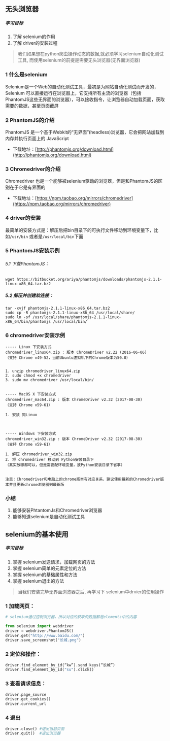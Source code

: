 ## 无头浏览器

##### 学习目标

1. 了解 selenium的作用
2. 了解 driver的安装过程

> 我们如果想在python爬虫操作动态的数据,就必须学习selenium自动化测试工具, 而使用selenium的前提是需要无头浏览器(无界面浏览器)

### 1 什么是selenium

Selenium是一个Web的自动化测试工具，最初是为网站自动化测试而开发的，Selenium 可以直接运行在浏览器上，它支持所有主流的浏览器（包括PhantomJS这些无界面的浏览器），可以接收指令，让浏览器自动加载页面，获取需要的数据，甚至页面截屏

### 2 PhantomJS的介绍

PhantomJS 是一个基于Webkit的“无界面”(headless)浏览器，它会把网站加载到内存并执行页面上的 JavaScript

- 下载地址：[http://phantomjs.org/download.html](http://phantomjs.org/download.html)

### 3 Chromedriver的介绍

Chromedriver 也是一个能够被selenium驱动的浏览器，但是和PhantomJS的区别在于它是有界面的

- 下载地址：[https://npm.taobao.org/mirrors/chromedriver](https://npm.taobao.org/mirrors/chromedriver)

### 4 driver的安装

最简单的安装方式是：解压后把bin目录下的可执行文件移动到环境变量下，比如`/usr/bin` 或者是`/usr/local/bin`下面

### 5 PhantomJS安装示例

###### 5.1 下载PhantomJS：

```
wget https://bitbucket.org/ariya/phantomjs/downloads/phantomjs-2.1.1-linux-x86_64.tar.bz2

```

##### 5.2 解压并创建软连接：

```
tar -xvjf phantomjs-2.1.1-linux-x86_64.tar.bz2 
sudo cp -R phantomjs-2.1.1-linux-x86_64 /usr/local/share/ 
sudo ln -sf /usr/local/share/phantomjs-2.1.1-linux-x86_64/bin/phantomjs /usr/local/bin/

```

### 6 chromedriver安装示例

```
----- Linux 下安装方式
chromedriver_linux64.zip : 版本 ChromeDriver v2.22 (2016-06-06)
（支持 Chrome v49-52，当前Ubuntu虚拟机下的Chrome版本为50.0）


1. unzip chromedriver_linux64.zip
2. sudo chmod +x chromedriver
3. sudo mv chromedriver /usr/local/bin/


----- MacOS X 下安装方式
chromedriver_mac64.zip : 版本 ChromeDriver v2.32 (2017-08-30)
（支持 Chrome v59-61）

1. 安装 同Linux



----- Windows 下安装方式
chromedriver_win32.zip : 版本 ChromeDriver v2.32 (2017-08-30)
（支持 Chrome v59-61）

1. 解压 chromedriver_win32.zip
2. 将 chromedriver 移动到 Python安装目录下
（其实放哪都可以，但是需要配环境变量，放Python安装目录下省事）


注意：Chromedriver和电脑上的chrome版本有对应关系，建议使用最新的Chromedriver版本并且更新chrome浏览器到最新版

```

### 小结

1. 能够安装PhtantomJs和Chromedriver浏览器
2. 能够知道selenium是自动化测试工具









## selenium的基本使用

##### 学习目标

1. 掌握 selenium发送请求，加载网页的方法
2. 掌握 selenium简单的元素定位的方法
3. 掌握 selenium的基础属性和方法
4. 掌握 selenium退出的方法

> 当我们安装完毕无界面浏览器之后, 再学习下 selenium中drvier的使用操作

### 1 加载网页：

```python
# selenium通过控制浏览器，所以对应的获取的数据都是elements中的内容

from selenium import webdriver 
driver = webdriver.PhantomJS()
driver.get("http://www.baidu.com/")
driver.save_screenshot("长城.png")
```

### 2 定位和操作：

```python
driver.find_element_by_id(“kw”).send_keys(“长城”)
driver.find_element_by_id("su").click()
```

### 3 查看请求信息：

```python
driver.page_source
driver.get_cookies()
driver.current_url
```

### 4 退出

```python
driver.close() #退出当前页面
driver.quit()  #退出浏览器
```
